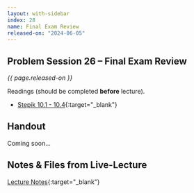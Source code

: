 ```yaml
---
layout: with-sidebar
index: 28
name: Final Exam Review
released-on: "2024-06-05"
---
```


## Problem Session 26 – Final Exam Review

_{{ page.released-on }}_

Readings (should be completed **before** lecture). 
- [Stepik 10.1 - 10.4](https://stepik.org/lesson/567201/step/1?unit=561474){:target="_blank"}

## Handout

Coming soon...

## Notes & Files from Live-Lecture

[Lecture Notes](https://drive.google.com/drive/folders/19PAhAIJyTdhQpd8JF7ZFyxKPN-Kgn8RV?usp=sharing){:target="_blank"}
